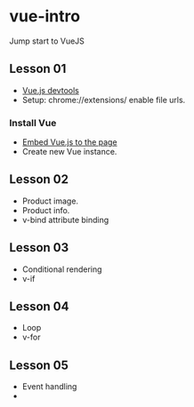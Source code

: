 # vue-intro
Jump start to VueJS

## Lesson 01
- [Vue.js devtools](https://chrome.google.com/webstore/detail/vuejs-devtools/nhdogjmejiglipccpnnnanhbledajbpd)
- Setup: chrome://extensions/ enable file urls.

### Install Vue
- [Embed Vue.js to the page](https://vuejs.org/v2/guide/installation.html#CDN)
- Create new Vue instance.

## Lesson 02
- Product image.
- Product info.
- v-bind attribute binding

## Lesson 03
- Conditional rendering
- v-if

## Lesson 04
- Loop
- v-for

## Lesson 05
- Event handling
- 